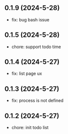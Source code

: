 ## 0.1.9 (2024-5-28)

- fix: bug bash issue

## 0.1.5 (2024-5-28)

- chore: support todo time

## 0.1.4 (2024-5-27)

- fix: list page ux

## 0.1.3 (2024-5-27)

- fix: process is not defined

## 0.1.2 (2024-5-27)

- chore: init todo list
